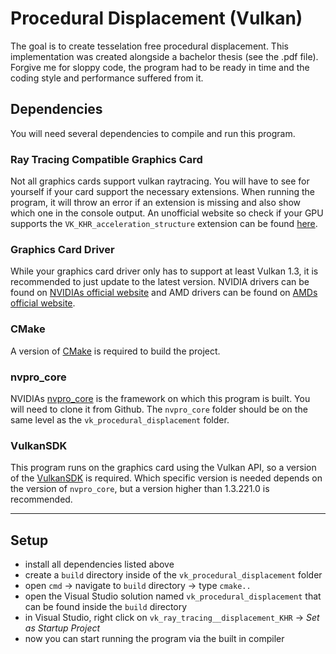 # Procedural Displacement (Vulkan)
 The goal is to create tesselation free procedural displacement. This implementation was created alongside a bachelor thesis (see the .pdf file). Forgive me for sloppy code, the program had to be ready in time and the coding style and performance suffered from it.

## Dependencies
You will need several dependencies to compile and run this program.

### Ray Tracing Compatible Graphics Card
Not all graphics cards support vulkan raytracing. You will have to see for yourself if your card support the necessary extensions. When running the program, it will throw an error if an extension is missing and also show which one in the console output. An unofficial website so check if your GPU supports the `VK_KHR_acceleration_structure` extension can be found [here](https://vulkan.gpuinfo.org/listdevicescoverage.php?extension=VK_KHR_acceleration_structure&platform=all).

### Graphics Card Driver
While your graphics card driver only has to support at least Vulkan 1.3, it is recommended to just update to the latest version. NVIDIA drivers can be found on [NVIDIAs official website](https://www.nvidia.com/download/index.aspx) and AMD drivers can be found on [AMDs official website](https://www.amd.com/en/support).

### CMake
A version of [CMake](https://cmake.org/download/) is required to build the project.

### nvpro_core
NVIDIAs [nvpro_core](https://github.com/nvpro-samples/nvpro_core) is the framework on which this program is built. You will need to clone it from Github. The `nvpro_core` folder should be on the same level as the `vk_procedural_displacement` folder.

### VulkanSDK
This program runs on the graphics card using the Vulkan API, so a version of the [VulkanSDK](https://vulkan.lunarg.com/sdk/home) is required. Which specific version is needed depends on the version of `nvpro_core`, but a version higher than 1.3.221.0 is recommended.

-------

## Setup

* install all dependencies listed above
* create a `build` directory inside of the `vk_procedural_displacement` folder
* open `cmd` -> navigate to `build` directory -> type `cmake..`
* open the Visual Studio solution named `vk_procedural_displacement` that can be found inside the `build` directory
* in Visual Studio, right click on `vk_ray_tracing__displacement_KHR` -> *Set as Startup Project*
* now you can start running the program via the built in compiler
